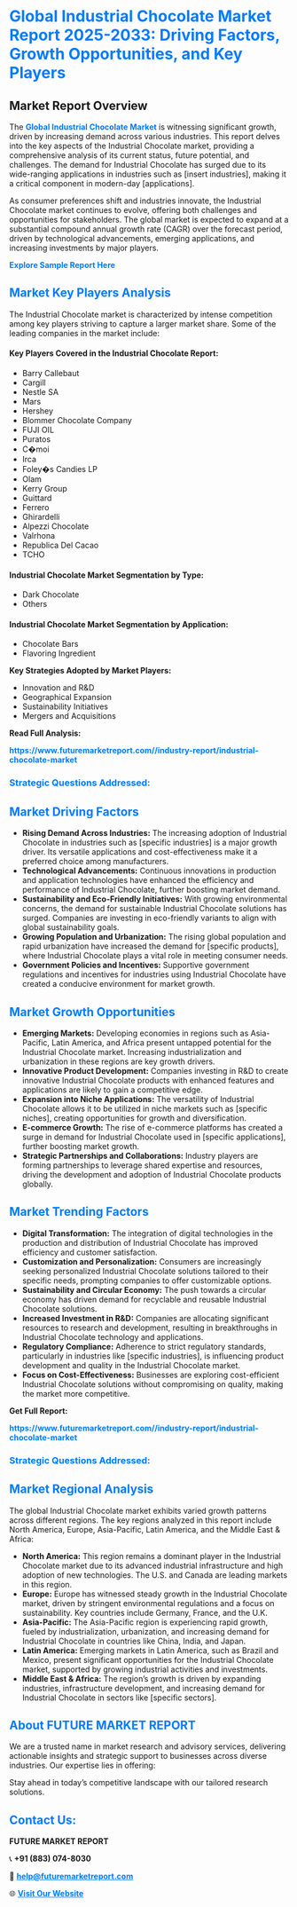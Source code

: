 <h1 style="color: #007BFF;">Global Industrial Chocolate Market Report 2025-2033: Driving Factors, Growth Opportunities, and Key Players</h1>

<section id="overview">
<h2>Market Report Overview</h2>
<p>The <a href="https://www.futuremarketreport.com//industry-report/industrial-chocolate-market" style="color: #007BFF; text-decoration: none;"><strong>Global Industrial Chocolate Market</strong></a> is witnessing significant growth, driven by increasing demand across various industries. This report delves into the key aspects of the Industrial Chocolate market, providing a comprehensive analysis of its current status, future potential, and challenges. The demand for Industrial Chocolate has surged due to its wide-ranging applications in industries such as [insert industries], making it a critical component in modern-day [applications].</p>
<p>As consumer preferences shift and industries innovate, the Industrial Chocolate market continues to evolve, offering both challenges and opportunities for stakeholders. The global market is expected to expand at a substantial compound annual growth rate (CAGR) over the forecast period, driven by technological advancements, emerging applications, and increasing investments by major players.</p>
</section>

<section id="overview">
<p><a href="https://www.futuremarketreport.com//request-sample/reportId=90278" style="color: #007BFF; text-decoration: none;"><strong>Explore Sample Report Here</strong></a></p>
</section>

<section id="key-players">
<h2 style="color: #007BFF;">Market Key Players Analysis</h2>
<p>The Industrial Chocolate market is characterized by intense competition among key players striving to capture a larger market share. Some of the leading companies in the market include:</p>
<h4>Key Players Covered in the Industrial Chocolate Report:</h4>
<ul><li>Barry Callebaut</li><li>Cargill</li><li>Nestle SA</li><li>Mars</li><li>Hershey</li><li>Blommer Chocolate Company</li><li>FUJI OIL</li><li>Puratos</li><li>C�moi</li><li>Irca</li><li>Foley�s Candies LP</li><li>Olam</li><li>Kerry Group</li><li>Guittard</li><li>Ferrero</li><li>Ghirardelli</li><li>Alpezzi Chocolate</li><li>Valrhona</li><li>Republica Del Cacao</li><li>TCHO</li></ul>
<h4>Industrial Chocolate Market Segmentation by Type:</h4>
<ul><li>Dark Chocolate</li><li>Others</li></ul>

<h4>Industrial Chocolate Market Segmentation by Application:</h4>
<ul><li>Chocolate Bars</li><li>Flavoring Ingredient</li></ul>
<p><strong>Key Strategies Adopted by Market Players:</strong></p>
<ul>
<li>Innovation and R&D</li>
<li>Geographical Expansion</li>
<li>Sustainability Initiatives</li>
<li>Mergers and Acquisitions</li>
</ul>
</section>

<section>
<p><strong>Read Full Analysis: </strong></p><a href="https://www.futuremarketreport.com//industry-report/industrial-chocolate-market" style="color: #007BFF; text-decoration: none;"><strong>https://www.futuremarketreport.com//industry-report/industrial-chocolate-market</strong></a>
<h3 style="color: #007BFF;">Strategic Questions Addressed:</h3>
</section>

<section id="driving-factors">
<h2 style="color: #007BFF;">Market Driving Factors</h2>
<ul>
<li><strong>Rising Demand Across Industries:</strong> The increasing adoption of Industrial Chocolate in industries such as [specific industries] is a major growth driver. Its versatile applications and cost-effectiveness make it a preferred choice among manufacturers.</li>
<li><strong>Technological Advancements:</strong> Continuous innovations in production and application technologies have enhanced the efficiency and performance of Industrial Chocolate, further boosting market demand.</li>
<li><strong>Sustainability and Eco-Friendly Initiatives:</strong> With growing environmental concerns, the demand for sustainable Industrial Chocolate solutions has surged. Companies are investing in eco-friendly variants to align with global sustainability goals.</li>
<li><strong>Growing Population and Urbanization:</strong> The rising global population and rapid urbanization have increased the demand for [specific products], where Industrial Chocolate plays a vital role in meeting consumer needs.</li>
<li><strong>Government Policies and Incentives:</strong> Supportive government regulations and incentives for industries using Industrial Chocolate have created a conducive environment for market growth.</li>
</ul>
</section>

<section id="growth-opportunities">
<h2 style="color: #007BFF;">Market Growth Opportunities</h2>
<ul>
<li><strong>Emerging Markets:</strong> Developing economies in regions such as Asia-Pacific, Latin America, and Africa present untapped potential for the Industrial Chocolate market. Increasing industrialization and urbanization in these regions are key growth drivers.</li>
<li><strong>Innovative Product Development:</strong> Companies investing in R&D to create innovative Industrial Chocolate products with enhanced features and applications are likely to gain a competitive edge.</li>
<li><strong>Expansion into Niche Applications:</strong> The versatility of Industrial Chocolate allows it to be utilized in niche markets such as [specific niches], creating opportunities for growth and diversification.</li>
<li><strong>E-commerce Growth:</strong> The rise of e-commerce platforms has created a surge in demand for Industrial Chocolate used in [specific applications], further boosting market growth.</li>
<li><strong>Strategic Partnerships and Collaborations:</strong> Industry players are forming partnerships to leverage shared expertise and resources, driving the development and adoption of Industrial Chocolate products globally.</li>
</ul>
</section>

<section id="trending-factors">
<h2 style="color: #007BFF;">Market Trending Factors</h2>
<ul>
<li><strong>Digital Transformation:</strong> The integration of digital technologies in the production and distribution of Industrial Chocolate has improved efficiency and customer satisfaction.</li>
<li><strong>Customization and Personalization:</strong> Consumers are increasingly seeking personalized Industrial Chocolate solutions tailored to their specific needs, prompting companies to offer customizable options.</li>
<li><strong>Sustainability and Circular Economy:</strong> The push towards a circular economy has driven demand for recyclable and reusable Industrial Chocolate solutions.</li>
<li><strong>Increased Investment in R&D:</strong> Companies are allocating significant resources to research and development, resulting in breakthroughs in Industrial Chocolate technology and applications.</li>
<li><strong>Regulatory Compliance:</strong> Adherence to strict regulatory standards, particularly in industries like [specific industries], is influencing product development and quality in the Industrial Chocolate market.</li>
<li><strong>Focus on Cost-Effectiveness:</strong> Businesses are exploring cost-efficient Industrial Chocolate solutions without compromising on quality, making the market more competitive.</li>
</ul>
</section>

<section>
<p><strong>Get Full Report: </strong></p><a href="https://www.futuremarketreport.com//industry-report/industrial-chocolate-market" style="color: #007BFF; text-decoration: none;"><strong>https://www.futuremarketreport.com//industry-report/industrial-chocolate-market</strong></a>
<h3 style="color: #007BFF;">Strategic Questions Addressed:</h3>
</section>


<section id="regional-analysis">
<h2 style="color: #007BFF;">Market Regional Analysis</h2>
<p>The global Industrial Chocolate market exhibits varied growth patterns across different regions. The key regions analyzed in this report include North America, Europe, Asia-Pacific, Latin America, and the Middle East & Africa:</p>
<ul>
<li><strong>North America:</strong> This region remains a dominant player in the Industrial Chocolate market due to its advanced industrial infrastructure and high adoption of new technologies. The U.S. and Canada are leading markets in this region.</li>
<li><strong>Europe:</strong> Europe has witnessed steady growth in the Industrial Chocolate market, driven by stringent environmental regulations and a focus on sustainability. Key countries include Germany, France, and the U.K.</li>
<li><strong>Asia-Pacific:</strong> The Asia-Pacific region is experiencing rapid growth, fueled by industrialization, urbanization, and increasing demand for Industrial Chocolate in countries like China, India, and Japan.</li>
<li><strong>Latin America:</strong> Emerging markets in Latin America, such as Brazil and Mexico, present significant opportunities for the Industrial Chocolate market, supported by growing industrial activities and investments.</li>
<li><strong>Middle East & Africa:</strong> The region’s growth is driven by expanding industries, infrastructure development, and increasing demand for Industrial Chocolate in sectors like [specific sectors].</li>
</ul>
</section>

<footer>
<h2 style="color: #007BFF;">About FUTURE MARKET REPORT</h2>
<p>We are a trusted name in market research and advisory services, delivering actionable insights and strategic support to businesses across diverse industries. Our expertise lies in offering:</p>

<p>Stay ahead in today’s competitive landscape with our tailored research solutions.</p>

<h2 style="color: #007BFF;">Contact Us:</h2>
<p><strong>FUTURE MARKET REPORT</strong></p>
<p>📞 <strong>+91 (883) 074-8030</strong></p>
<p>📧 <strong><a href="mailto:help@futuremarketreport.com" style="color: #007BFF;">help@futuremarketreport.com</a></strong></p>
<p>🌐 <strong><a href="https://www.futuremarketreport.com/" style="color: #007BFF;">Visit Our Website</a></strong></p>
</footer>